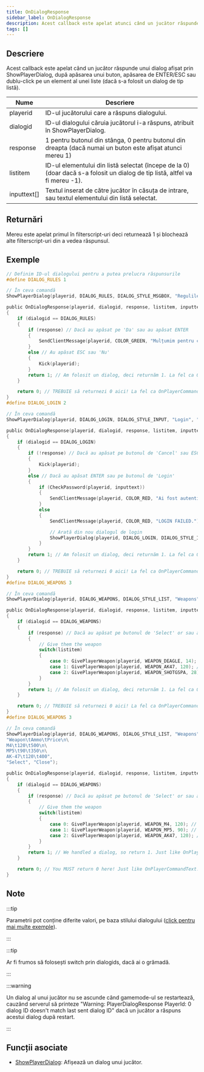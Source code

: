 ```yaml
---
title: OnDialogResponse
sidebar_label: OnDialogResponse
description: Acest callback este apelat atunci când un jucător răspunde unui dialog afișat prin ShowPlayerDialog, după apăsarea unui buton, apăsarea de ENTER/ESC sau dublu-click pe un element al unei liste (dacă s-a folosit un dialog de tip listă).
tags: []
---
```


## Descriere

Acest callback este apelat când un jucător răspunde unui dialog afișat prin ShowPlayerDialog, după apăsarea unui buton, apăsarea de ENTER/ESC sau dublu-click pe un element al unei liste (dacă s-a folosit un dialog de tip listă).

| Nume        | Descriere                                                                                                                    |
| ----------- | ---------------------------------------------------------------------------------------------------------------------------- |
| playerid    | ID-ul jucătorului care a răspuns dialogului.                                                                                 |
| dialogid    | ID-ul dialogului căruia jucătorul i-a răspuns, atribuit în ShowPlayerDialog.                                                 |
| response    | 1 pentru butonul din stânga, 0 pentru butonul din dreapta (dacă numai un buton este afișat atunci mereu 1)                   |
| listitem    | ID-ul elementului din listă selectat (începe de la 0) (doar dacă s-a folosit un dialog de tip listă, altfel va fi mereu -1). |
| inputtext[] | Textul inserat de către jucător în căsuța de intrare, sau textul elementului din listă selectat.                             |

## Returnări

Mereu este apelat primul în filterscript-uri deci returnează 1 și blochează alte filterscript-uri din a vedea răspunsul.

## Exemple

```c
// Definim ID-ul dialogului pentru a putea prelucra răspunsurile
#define DIALOG_RULES 1

// În ceva comandă
ShowPlayerDialog(playerid, DIALOG_RULES, DIALOG_STYLE_MSGBOX, "Regulile server-ului", "- Fără coduri\n- Fără spam\n- Respectați Adminii\n\nEști de acord cu aces te reguli?", "Da", "Nu");

public OnDialogResponse(playerid, dialogid, response, listitem, inputtext[])
{
    if (dialogid == DIALOG_RULES)
    {
        if (response) // Dacă au apăsat pe 'Da' sau au apăsat ENTER
        {
            SendClientMessage(playerid, COLOR_GREEN, "Mulțumim pentru că ai acceptat regulile!");
        }
        else // Au apăsat ESC sau 'Nu'
        {
            Kick(playerid);
        }
        return 1; // Am folosit un dialog, deci returnăm 1. La fel ca OnPlayerCommandText.
    }

    return 0; // TREBUIE să returnezi 0 aici! La fel ca OnPlayerCommandText.
}
#define DIALOG_LOGIN 2

// În ceva comandă
ShowPlayerDialog(playerid, DIALOG_LOGIN, DIALOG_STYLE_INPUT, "Login", "Introdu parola:", "Login", "Cancel");

public OnDialogResponse(playerid, dialogid, response, listitem, inputtext[])
{
    if (dialogid == DIALOG_LOGIN)
    {
        if (!response) // Dacă au apăsat pe butonul de 'Cancel' sau ESC
        {
            Kick(playerid);
        }
        else // Dacă au apăsat ENTER sau pe butonul de 'Login'
        {
            if (CheckPassword(playerid, inputtext))
            {
                SendClientMessage(playerid, COLOR_RED, "Ai fost autentificat cu success!");
            }
            else
            {
                SendClientMessage(playerid, COLOR_RED, "LOGIN FAILED.");

                // Arată din nou dialogul de login
                ShowPlayerDialog(playerid, DIALOG_LOGIN, DIALOG_STYLE_INPUT, "Login", "Introdu parola:", "Login", "Cancel");
            }
        }
        return 1; // Am folosit un dialog, deci returnăm 1. La fel ca OnPlayerCommandText.
    }

    return 0; // TREBUIE să returnezi 0 aici! La fel ca OnPlayerCommandText.
}
#define DIALOG_WEAPONS 3

// În ceva comandă
ShowPlayerDialog(playerid, DIALOG_WEAPONS, DIALOG_STYLE_LIST, "Weapons", "Desert Eagle\nAK-47\nCombat Shotgun", "Select", "Close");

public OnDialogResponse(playerid, dialogid, response, listitem, inputtext[])
{
    if (dialogid == DIALOG_WEAPONS)
    {
        if (response) // Dacă au apăsat pe butonul de 'Select' or sau au dat dublu-click pe o armă
        {
            // Give them the weapon
            switch(listitem)
            {
                case 0: GivePlayerWeapon(playerid, WEAPON_DEAGLE, 14); // Le dăm desert eagle
                case 1: GivePlayerWeapon(playerid, WEAPON_AK47, 120); // Le dăm un AK-47
                case 2: GivePlayerWeapon(playerid, WEAPON_SHOTGSPA, 28); // Le dăm un Combat Shotgun
            }
        }
        return 1; // Am folosit un dialog, deci returnăm 1. La fel ca OnPlayerCommandText.
    }

    return 0; // TREBUIE să returnezi 0 aici! La fel ca OnPlayerCommandText.
}
#define DIALOG_WEAPONS 3

// În ceva comandă
ShowPlayerDialog(playerid, DIALOG_WEAPONS, DIALOG_STYLE_LIST, "Weapons",
"Weapon\tAmmo\tPrice\n\
M4\t120\t500\n\
MP5\t90\t350\n\
AK-47\t120\t400",
"Select", "Close");

public OnDialogResponse(playerid, dialogid, response, listitem, inputtext[])
{
    if (dialogid == DIALOG_WEAPONS)
    {
        if (response) // Dacă au apăsat pe butonul de 'Select' or sau au dat dublu-click pe o armă
        {
            // Give them the weapon
            switch(listitem)
            {
                case 0: GivePlayerWeapon(playerid, WEAPON_M4, 120); // Give them an M4
                case 1: GivePlayerWeapon(playerid, WEAPON_MP5, 90); // Give them an MP5
                case 2: GivePlayerWeapon(playerid, WEAPON_AK47, 120); // Give them an AK-47
            }
        }
        return 1; // We handled a dialog, so return 1. Just like OnPlayerCommandText.
    }

    return 0; // You MUST return 0 here! Just like OnPlayerCommandText.
}
```

## Note

:::tip

Parametrii pot conține diferite valori, pe baza stilului dialogului ([click pentru mai multe exemple](../resources/dialogstyles.md)).

:::

:::tip

Ar fi frumos să folosești switch prin dialogids, dacă ai o grămadă.

:::

:::warning

Un dialog al unui jucător nu se ascunde când gamemode-ul se restartează, cauzând serverul să printeze "Warning: PlayerDialogResponse PlayerId: 0 dialog ID doesn't match last sent dialog ID" dacă un jucător a răspuns acestui dialog după restart.

:::

## Funcții asociate

- [ShowPlayerDialog](../functions/ShowPlayerDialog.md): Afișează un dialog unui jucător.

